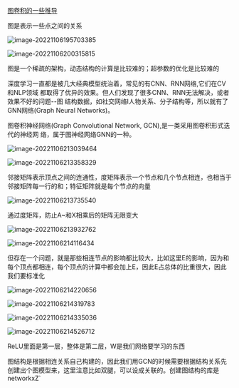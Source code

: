 [图卷积的一些推导](https://blog.csdn.net/weixin_45901519/article/details/106388964)

图是表示一些点之间的关系

![image-20221106195703385](E:\MarkDown\picture\image-20221106195703385.png)

 





![image-20221106200315815](E:\MarkDown\picture\image-20221106200315815.png)





图是一个稀疏的架构，动态结构的计算是比较难的；超参数的优化是比较难的





深度学习一直都是被几大经典模型统治着，常见的有CNN、RNN网络,它们在CV和NLP领域
都取得了优异的效果。但人们发现了很多CNN、RNN无法解决，或者效果不好的问题--图
结构数据，如社交网络I人物关系、分子结构等，所以就有了GNN网络(Graph Neural
Networks)。

图卷积神经网络(Graph Convolutional Network, GCN),是一类采用图卷积形式迭代的神经网
络，属于图神经网络GNN的一种。





![image-20221106213039464](E:\MarkDown\picture\image-20221106213039464.png)



![image-20221106213358329](E:\MarkDown\picture\image-20221106213358329.png)

邻接矩阵表示顶点之间的连通性，度矩阵表示一个节点和几个节点相连，也相当于邻接矩阵每一行的和；特征矩阵就是每个节点的向量

![image-20221106213735540](E:\MarkDown\picture\image-20221106213735540.png)

通过度矩阵，防止A~和X相乘后的矩阵无限变大

![image-20221106213932762](E:\MarkDown\picture\image-20221106213932762.png)

![image-20221106214116434](E:\MarkDown\picture\image-20221106214116434.png)





但存在一个问题，就是那些相连节点的影响都比较大，比如这里E的影响，因为和每个顶点都相连，每个顶点的计算中都会加上E，因此E占总体的比重很大，因此我们要标准化

![image-20221106214220656](E:\MarkDown\picture\image-20221106214220656.png)



![image-20221106214319783](E:\MarkDown\picture\image-20221106214319783.png)



![image-20221106214335036](E:\MarkDown\picture\image-20221106214335036.png)



![image-20221106214526712](E:\MarkDown\picture\image-20221106214526712.png)



ReLU里面是第一层，整体是第二层，W是我们网络要学习的东西

图结构是根据相连关系自己构建的，因此我们用GCN的时候需要根据结构关系先创建出个图模型来，这里注意比如双腿，可以设成关联的。创建图结构的库是networkxZ`

















